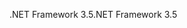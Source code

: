  <span data-ttu-id="28fae-101">.NET Framework 3.5</span><span class="sxs-lookup"><span data-stu-id="28fae-101">.NET Framework 3.5</span></span> 
